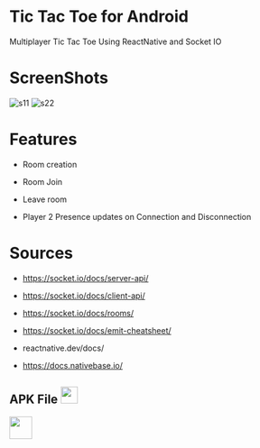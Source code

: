 
# Tic Tac Toe for Android
 Multiplayer Tic Tac Toe Using ReactNative and Socket IO

# ScreenShots
![s11](https://user-images.githubusercontent.com/66527924/97099611-faa36700-16b0-11eb-8f7b-63b5c5a76289.png)    ![s22](https://user-images.githubusercontent.com/66527924/97099612-fc6d2a80-16b0-11eb-9b60-bb704d30bfce.png)


# Features
- Room creation

- Room Join

- Leave room 

- Player 2 Presence updates on Connection and Disconnection

# Sources
- https://socket.io/docs/server-api/

- https://socket.io/docs/client-api/

- https://socket.io/docs/rooms/

- https://socket.io/docs/emit-cheatsheet/

- reactnative.dev/docs/

- https://docs.nativebase.io/

## APK File <img src="https://miro.medium.com/max/375/1*TedleCknFgFMFJgXTVjOFg.png" width="30px" height="30px">
   <a href="https://mega.nz/folder/AT5HGapR#_PjMvQkgbi4_KIcifc4yTw"><img src="https://image.flaticon.com/icons/png/512/45/45162.png" width="40px" height="40px"></a>
